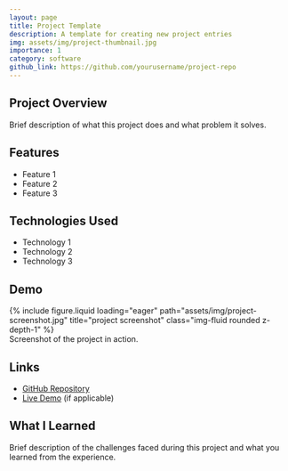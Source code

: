 ```yaml
---
layout: page
title: Project Template
description: A template for creating new project entries
img: assets/img/project-thumbnail.jpg
importance: 1
category: software
github_link: https://github.com/yourusername/project-repo
---
```


## Project Overview

Brief description of what this project does and what problem it solves.

## Features

- Feature 1
- Feature 2
- Feature 3

## Technologies Used

- Technology 1
- Technology 2
- Technology 3

## Demo

<div class="row">
    <div class="col-sm mt-3 mt-md-0">
        {% include figure.liquid loading="eager" path="assets/img/project-screenshot.jpg" title="project screenshot" class="img-fluid rounded z-depth-1" %}
    </div>
</div>
<div class="caption">
    Screenshot of the project in action.
</div>

## Links

- [GitHub Repository](https://github.com/yourusername/project-repo)
- [Live Demo](https://example.com/demo) (if applicable)

## What I Learned

Brief description of the challenges faced during this project and what you learned from the experience.

